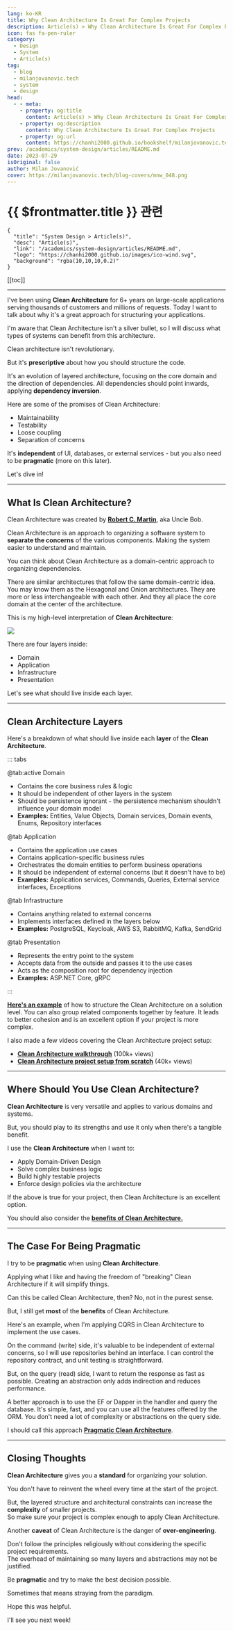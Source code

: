 ```yaml
---
lang: ko-KR
title: Why Clean Architecture Is Great For Complex Projects
description: Article(s) > Why Clean Architecture Is Great For Complex Projects
icon: fas fa-pen-ruler
category: 
  - Design
  - System
  - Article(s)
tag: 
  - blog
  - milanjovanovic.tech
  - system
  - design
head:
  - - meta:
    - property: og:title
      content: Article(s) > Why Clean Architecture Is Great For Complex Projects
    - property: og:description
      content: Why Clean Architecture Is Great For Complex Projects
    - property: og:url
      content: https://chanhi2000.github.io/bookshelf/milanjovanovic.tech/why-clean-architecture-is-great-for-complex-projects.html
prev: /academics/system-design/articles/README.md
date: 2023-07-29
isOriginal: false
author: Milan Jovanović
cover: https://milanjovanovic.tech/blog-covers/mnw_048.png
---
```


# {{ $frontmatter.title }} 관련

```component VPCard
{
  "title": "System Design > Article(s)",
  "desc": "Article(s)",
  "link": "/academics/system-design/articles/README.md",
  "logo": "https://chanhi2000.github.io/images/ico-wind.svg",
  "background": "rgba(10,10,10,0.2)"
}
```

[[toc]]

---

<SiteInfo
  name="Why Clean Architecture Is Great For Complex Projects"
  desc="I've been using Clean Architecture for 6+ years on large scale applications serving thousands of customers and millions of requests. Today I want to talk about why it's a great approach for structuring your applications. I'm aware that Clean Architecture isn't a silver bullet, so I will discuss what types of systems can benefit from this architecture. Clean architecture isn't revolutionary. But it's prescriptive about how you should structure the code. It's an evolution of the layered architecture, focusing on the core domain and the direction of dependencies. All dependencies should point inwards, applying dependency inversion."
  url="https://milanjovanovic.tech/blog/why-clean-architecture-is-great-for-complex-projects/"
  logo="https://milanjovanovic.tech/profile_favicon.png"
  preview="https://milanjovanovic.tech/blog-covers/mnw_048.png?imwidth=1920"/>

I've been using **Clean Architecture** for 6+ years on large-scale applications serving thousands of customers and millions of requests. Today I want to talk about why it's a great approach for structuring your applications.

I'm aware that Clean Architecture isn't a silver bullet, so I will discuss what types of systems can benefit from this architecture.

Clean architecture isn't revolutionary.

But it's **prescriptive** about how you should structure the code.

It's an evolution of layered architecture, focusing on the core domain and the direction of dependencies. All dependencies should point inwards, applying **dependency inversion**.

Here are some of the promises of Clean Architecture:

- Maintainability
- Testability
- Loose coupling
- Separation of concerns

It's **independent** of UI, databases, or external services - but you also need to be **pragmatic** (more on this later).

Let's dive in!

---

## What Is Clean Architecture?

Clean Architecture was created by [<VPIcon icon="fa-brands fa-wikipedia-w"/>**Robert C. Martin**](https://en.wikipedia.org/wiki/Robert_C._Martin), aka Uncle Bob.

Clean Architecture is an approach to organizing a software system to **separate the concerns** of the various components. Making the system easier to understand and maintain.

You can think about Clean Architecture as a domain-centric approach to organizing dependencies.

There are similar architectures that follow the same domain-centric idea. You may know them as the Hexagonal and Onion architectures. They are more or less interchangeable with each other. And they all place the core domain at the center of the architecture.

This is my high-level interpretation of **Clean Architecture**:

![](https://milanjovanovic.tech/blogs/mnw_048/clean_architecture.png?imwidth=3840)

There are four layers inside:

- Domain
- Application
- Infrastructure
- Presentation

Let's see what should live inside each layer.

---

## Clean Architecture Layers

Here's a breakdown of what should live inside each **layer** of the **Clean Architecture**.

::: tabs

@tab:active Domain

- Contains the core business rules & logic
- It should be independent of other layers in the system
- Should be persistence ignorant - the persistence mechanism shouldn't influence your domain model
- **Examples:** Entities, Value Objects, Domain services, Domain events, Enums, Repository interfaces

@tab Application

- Contains the application use cases
- Contains application-specific business rules
- Orchestrates the domain entities to perform business operations
- It should be independent of external concerns (but it doesn't have to be)
- **Examples:** Application services, Commands, Queries, External service interfaces, Exceptions

@tab Infrastructure

- Contains anything related to external concerns
- Implements interfaces defined in the layers below
- **Examples:** PostgreSQL, Keycloak, AWS S3, RabbitMQ, Kafka, SendGrid

@tab Presentation

- Represents the entry point to the system
- Accepts data from the outside and passes it to the use cases
- Acts as the composition root for dependency injection
- **Examples:** ASP.NET Core, gRPC

:::

[**Here's an example**](/milanjovanovic.tech/clean-architecture-folder-structure.md) of how to structure the Clean Architecture on a solution level.
You can also group related components together by feature.
It leads to better cohesion and is an excellent option if your project is more complex.

I also made a few videos covering the Clean Architecture project setup:

- [<VPIcon icon="fa-brands fa-youtube"/>**Clean Architecture walkthrough**](https://youtu.be/tLk4pZZtiDY) (100k+ views)
- [<VPIcon icon="fa-brands fa-youtube"/>**Clean Architecture project setup from scratch**](https://youtu.be/fe4iuaoxGbA) (40k+ views)

<VidStack src="youtube/tLk4pZZtiDY" />
<VidStack src="youtube/fe4iuaoxGbA" />

---

## Where Should You Use Clean Architecture?

**Clean Architecture** is very versatile and applies to various domains and systems.

But, you should play to its strengths and use it only when there's a tangible benefit.

I use the **Clean Architecture** when I want to:

- Apply Domain-Driven Design
- Solve complex business logic
- Build highly testable projects
- Enforce design policies via the architecture

If the above is true for your project, then Clean Architecture is an excellent option.

You should also consider the [**benefits of Clean Architecture.**](/milanjovanovic.tech/clean-architecture-and-the-benefits-of-structured-software-design.md)

---

## The Case For Being Pragmatic

I try to be **pragmatic** when using **Clean Architecture**.

Applying what I like and having the freedom of "breaking" Clean Architecture if it will simplify things.

Can this be called Clean Architecture, then? No, not in the purest sense.

But, I still get **most** of the **benefits** of Clean Architecture.

Here's an example, when I'm applying CQRS in Clean Architecture to implement the use cases.

On the command (write) side, it's valuable to be independent of external concerns, so I will use repositories behind an interface. I can control the repository contract, and unit testing is straightforward.

But, on the query (read) side, I want to return the response as fast as possible. Creating an abstraction only adds indirection and reduces performance.

A better approach is to use the EF or Dapper in the handler and query the database. It's simple, fast, and you can use all the features offered by the ORM. You don't need a lot of complexity or abstractions on the query side.

I should call this approach [**Pragmatic Clean Architecture**](/milanjovanovic.tech/pragmatic-clean-architecture/README.md).

---

## Closing Thoughts

**Clean Architecture** gives you a **standard** for organizing your solution.

You don't have to reinvent the wheel every time at the start of the project.

But, the layered structure and architectural constraints can increase the **complexity** of smaller projects.<br/>So make sure your project is complex enough to apply Clean Architecture.

Another **caveat** of Clean Architecture is the danger of **over-engineering**.

Don't follow the principles religiously without considering the specific project requirements.<br/>The overhead of maintaining so many layers and abstractions may not be justified.

Be **pragmatic** and try to make the best decision possible.

Sometimes that means straying from the paradigm.

Hope this was helpful.

I'll see you next week!

